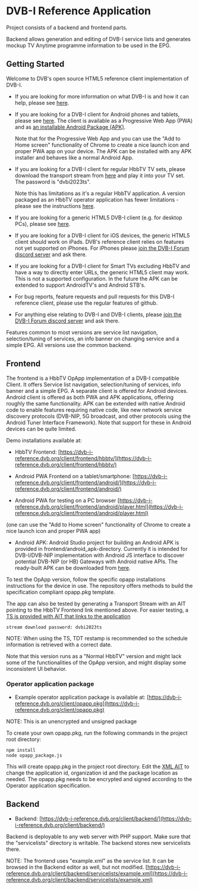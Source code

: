 # DVB-I Reference Application

Project consists of a backend and frontend parts.

Backend allows generation and editing of DVB-I service lists and generates mockup TV Anytime programme information to be used in the EPG.

## Getting Started

Welcome to DVB's open source HTML5 reference client implementation of DVB-I.

- If you are looking for more information on what DVB-I is and how it can help, please see [here](https://dvb-i.tv/).

- If you are looking for a DVB-I client for Android phones and tablets, please see [here](https://dvb-i-reference.dvb.org/client/frontend/android/). The client is available as a Progressive Web App (PWA) and as [an installable Android Package (APK)](https://dvb-i-reference.dvb.org/client/frontend/android/com.dvb.dvb_i.DvbiReferenceApplication-v36-normal-debug.apk). 

  Note that for the Progressive Web App and you can use the "Add to Home screen" functionality of Chrome to create a nice launch icon and proper PWA app on your device. The APK can be installed with any APK installer and behaves like a normal Android App. 

- If you are looking for a DVB-I client for regular HbbTV TV sets, please download the transport stream from [here](https://github.com/DVBProject/DVB-I-Reference-Client#operator-application-package) and play it into your TV set. The password is "dvbi2023ts".

  Note this has limitations as it's a regular HbbTV application. A version packaged as an HbbTV operator application has fewer limitations - please see the instructions [here](https://github.com/DVBProject/DVB-I-Reference-Client#operator-application-package).

- If you are looking for a generic HTML5 DVB-I client (e.g. for desktop PCs), please see [here](https://dvb-i-reference.dvb.org/client/frontend/android/player.html).

- If you are looking for a DVB-I client for iOS devices, the generic HTML5 client should work on iPads. DVB's reference client relies on features not yet supported on iPhones. For iPhones please [join the DVB-I Forum discord server](https://discord.gg/2jhVnDqQ3U) and ask there.

- If you are looking for a DVB-I client for Smart TVs excluding HbbTV and have a way to directly enter URLs, the generic HTML5 client may work. This is not a supported configuration. In the future the APK can be extended to support AndroidTV's and Android STB's. 

- For bug reports, feature requests and pull requests for this DVB-I reference client, please use the regular features of github.

- For anything else relating to DVB-I and DVB-I clients, please [join the DVB-I Forum discord server](https://discord.gg/2jhVnDqQ3U) and ask there.

Features common to most versions are service list navigation, selection/tuning of services, an info banner on changing service and a simple EPG. All versions use the common backend. 

## Frontend

The frontend is a HbbTV OpApp implementation of a DVB-I compatible Client. It offers Service list navigation, selection/tuning of services, info banner and a simple EPG. A separate client is offered for Android devices. Android client is offered as both PWA and APK applications, offering roughly the same functionality. APK can be extended with native Android code to enable features requiring native code, like new network service discovery protocols (DVB-NIP, 5G broadcast, and other protocols using the Android Tuner Interface Framework). Note that support for these in Android devices can be quite limited. 

Demo installations available at:

- HbbTV Frontend: [https://dvb-i-reference.dvb.org/client/frontend/hbbtv/](https://dvb-i-reference.dvb.org/client/frontend/hbbtv/)

- Android PWA Frontend on a tablet/smartphone: [https://dvb-i-reference.dvb.org/client/frontend/android/](https://dvb-i-reference.dvb.org/client/frontend/android/)

- Android PWA for testing on a PC browser [https://dvb-i-reference.dvb.org/client/frontend/android/player.html](https://dvb-i-reference.dvb.org/client/frontend/android/player.html)

(one can use the "Add to Home screen" functionality of Chrome to create a nice launch icon and proper PWA app)

- Android APK: Android Studio project for building an Android APK is provided in frontend/android_apk-directory. Currently it is intended for DVB-I/DVB-NIP implementation with Android JS interface to discover potential DVB-NIP (or HB) Gateways with Android native APIs. The ready-built APK can be downloaded from [here](https://dvb-i-reference.dvb.org/client/frontend/android/com.dvb.dvb_i.DvbiReferenceApplication-v36-normal-debug.apk).

To test the OpApp version, follow the specific opapp installations instructions for the device in use. The repository offers methods to build the specification compliant opapp.pkg template.

The app can also be tested by generating a Transport Stream with an AIT pointing to the HbbTV Frontend link mentioned above. For easier testing, a [TS is provided with AIT that links to the application](https://cloud.sofiadigital.fi/index.php/s/w74cfnr6s4cGT7w)

```
stream download password: dvbi2023ts
```
NOTE: When using the TS, TDT restamp is recommended so the schedule information is retrieved with a correct date.

Note that this version runs as a "Normal HbbTV" version and might lack some of the functionalities of the OpApp version, and might display some inconsistent UI behavior.

### Operator application package

- Example operator application package is available at: [https://dvb-i-reference.dvb.org/client/opapp.pkg](https://dvb-i-reference.dvb.org/client/opapp.pkg)

NOTE: This is an unencrypted and unsigned package

To create your own opapp.pkg, run the following commands in the project root directory:

```
npm install
node opapp_package.js
```

This will create opapp.pkg in the project root directory. Edit the [XML AIT](https://dvb-i-reference.dvb.org/client/frontend/hbbtv/opapp.aitx) to change the application id, organization id and the package location as needed. The opapp.pkg needs to be encrypted and signed according to the Operator application specification.

## Backend

- Backend: [https://dvb-i-reference.dvb.org/client/backend/](https://dvb-i-reference.dvb.org/client/backend/)

Backend is deployable to any web server with PHP support. Make sure that the "servicelists" directory is writable. The backend stores new servicelists there.

NOTE: The frontend uses "example.xml" as the service list. It can be browsed in the Backend editor as well, but not modified. [https://dvb-i-reference.dvb.org/client/backend/servicelists/example.xml](https://dvb-i-reference.dvb.org/client/backend/servicelists/example.xml)
